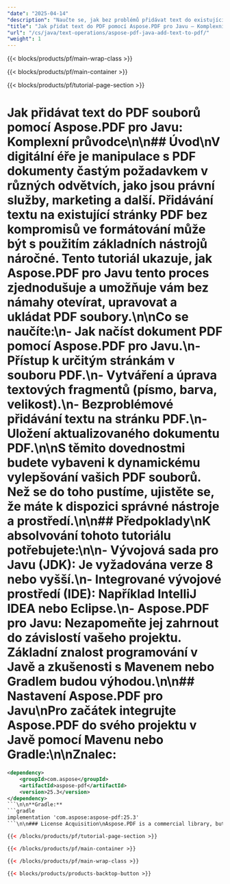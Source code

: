 ```yaml
---
"date": "2025-04-14"
"description": "Naučte se, jak bez problémů přidávat text do existujících PDF dokumentů pomocí Aspose.PDF pro Javu. Tato příručka se zabývá snadným načítáním, úpravami a ukládáním PDF souborů."
"title": "Jak přidat text do PDF pomocí Aspose.PDF pro Javu – Komplexní průvodce"
"url": "/cs/java/text-operations/aspose-pdf-java-add-text-to-pdf/"
"weight": 1
---
```


{{< blocks/products/pf/main-wrap-class >}}

{{< blocks/products/pf/main-container >}}

{{< blocks/products/pf/tutorial-page-section >}}
# Jak přidávat text do PDF souborů pomocí Aspose.PDF pro Javu: Komplexní průvodce\n\n## Úvod\nV digitální éře je manipulace s PDF dokumenty častým požadavkem v různých odvětvích, jako jsou právní služby, marketing a další. Přidávání textu na existující stránky PDF bez kompromisů ve formátování může být s použitím základních nástrojů náročné. Tento tutoriál ukazuje, jak Aspose.PDF pro Javu tento proces zjednodušuje a umožňuje vám bez námahy otevírat, upravovat a ukládat PDF soubory.\n\n**Co se naučíte:**\n- Jak načíst dokument PDF pomocí Aspose.PDF pro Javu.\n- Přístup k určitým stránkám v souboru PDF.\n- Vytváření a úprava textových fragmentů (písmo, barva, velikost).\n- Bezproblémové přidávání textu na stránku PDF.\n- Uložení aktualizovaného dokumentu PDF.\n\nS těmito dovednostmi budete vybaveni k dynamickému vylepšování vašich PDF souborů. Než se do toho pustíme, ujistěte se, že máte k dispozici správné nástroje a prostředí.\n\n## Předpoklady\nK absolvování tohoto tutoriálu potřebujete:\n\n- **Vývojová sada pro Javu (JDK):** Je vyžadována verze 8 nebo vyšší.\n- **Integrované vývojové prostředí (IDE):** Například IntelliJ IDEA nebo Eclipse.\n- **Aspose.PDF pro Javu:** Nezapomeňte jej zahrnout do závislostí vašeho projektu. Základní znalost programování v Javě a zkušenosti s Mavenem nebo Gradlem budou výhodou.\n\n## Nastavení Aspose.PDF pro Javu\nPro začátek integrujte Aspose.PDF do svého projektu v Javě pomocí Mavenu nebo Gradle:\n\n**Znalec:**
```xml
<dependency>
    <groupId>com.aspose</groupId>
    <artifactId>aspose-pdf</artifactId>
    <version>25.3</version>
</dependency>
```\n\n**Gradle:**
```gradle
implementation 'com.aspose:aspose-pdf:25.3'
```\n\n### License Acquisition\nAspose.PDF is a commercial library, but you can start with a free trial to evaluate its capabilities. Follow these steps:\n1. **Free Trial:** Download the library from [Aspose's release page](https://releases.aspose.com/pdf/java/) and use it without any limitations for 30 days.\n2. **Temporary License:** Apply for a temporary license if you want to test specific features or volumes of documents more extensively. Visit [this link](https://purchase.aspose.com/temporary-license/).\n3. **Purchase:** If satisfied with the trial, consider purchasing a license for uninterrupted use.\n\nOnce set up, initialize Aspose.PDF in your Java project by importing necessary classes and preparing your environment for PDF manipulation.\n\n## Implementation Guide\nThis guide is divided into sections, each focused on a specific feature of adding text to PDF pages using Aspose.PDF for Java.\n\n### Feature 1: Open and Load a PDF Document\n**Overview:** Loading an existing PDF document is the first step in any modification task. \n\n**Steps:**\n1. **Import the Document Class:**\n   ```java\n   import com.aspose.pdf.Document;\n   ```\n2. **Load the PDF File:** Replace `\"YOUR_DOCUMENT_DIRECTORY/input.pdf\"` with your file path.\n   ```java\n   String dataDir = \"YOUR_DOCUMENT_DIRECTORY/input.pdf\";\n   Document pdfDocument = new Document(dataDir);\n   ```\n   - `pdfDocument`: This object represents the entire PDF document, providing access to its pages and contents.\n\n### Feature 2: Access a Specific Page in a PDF Document\n**Overview:** Selecting the exact page you want to modify is crucial for targeted edits.\n\n**Steps:**\n1. **Import the Page Class:**\n   ```java\n   import com.aspose.pdf.Page;\n   ```\n2. **Access a Page:** Here, we access the first page.\n   ```java\n   Page pdfPage = pdfDocument.getPages().get_Item(1);\n   ```\n   - `pdfPage`: Represents a single page within the document.\n\n### Feature 3: Create and Configure Text Fragment\n**Overview:** Creating text fragments involves setting their position, font style, size, and color to match your desired output.\n\n**Steps:**\n1. **Import Required Classes:**\n   ```java\n   import com.aspose.pdf.TextFragment;\n   import com.aspose.pdf.Position;\n   import com.aspose.pdf.FontRepository;\n   import com.aspose.pdf.Color;\n   ```\n2. **Create and Configure Text Fragment:**\n   ```java\n   TextFragment textFragment = new TextFragment(\"main text\");\n   textFragment.setPosition(new Position(100, 600));\n   textFragment.getTextState().setFont(FontRepository.findFont(\"Verdana\"));\n   textFragment.getTextState().setFontSize(14);\n   textFragment.getTextState().setForegroundColor(Color.getBlue());\n   textFragment.getTextState().setBackgroundColor(Color.getGray());\n   ```\n   - **Position:** Sets where on the page your text appears.\n   - **Font Properties:** Customize appearance using font type, size, and colors.\n\n### Feature 4: Append Text Fragment to a PDF Page\n**Overview:** Appending text fragments involves adding the configured text to the selected page in your document.\n\n**Steps:**\n1. **Import TextBuilder Class:**\n   ```java\n   import com.aspose.pdf.TextBuilder;\n   ```\n2. **Append Text Fragment:**\n   ```java\n   TextBuilder textBuilder = new TextBuilder(pdfPage);\n   textBuilder.appendText(textFragment);\n   ```\n   - `textBuilder`: Facilitates the addition of text fragments to a specific page.\n\n### Feature 5: Save Updated PDF Document\n**Overview:** After making changes, save your document to preserve modifications.\n\n**Steps:**\n1. **Save the Document:** Replace `\"YOUR_OUTPUT_DIRECTORY/Text_Added.pdf\"` with your desired output path.\n   ```java\n   String outputDir = \"YOUR_OUTPUT_DIRECTORY/Text_Added.pdf\";\n   pdfDocument.save(outputDir);\n   ```\n\n## Practical Applications\nAspose.PDF for Java can be integrated into various real-world applications:\n1. **Automated Report Generation:** Add dynamic content to reports generated from data analysis.\n2. **Invoice Processing:** Insert specific invoice details automatically into predefined templates.\n3. **Customizable Catalogs:** Allow end-users to customize product catalogs with their information.\n4. **Form Filling Systems:** Automatically fill forms based on user input or database entries.\n\nIntegration possibilities extend to systems like CRM, ERP, and other document management solutions.\n\n## Performance Considerations\nWhen working with Aspose.PDF for Java:\n- **Optimize Resources:** Ensure you're using appropriate memory settings in your JVM, especially when dealing with large documents.\n- **Streamline Processes:** For bulk operations, consider processing PDFs asynchronously or in batches to enhance performance.\n- **Memory Management:** Dispose of unused objects and streams promptly to free resources.\n\n## Conclusion\nBy following this tutorial, you've learned how to use Aspose.PDF for Java to seamlessly add text to PDF pages. This capability can be extended to various applications, enhancing your productivity in document management tasks.\n\n**Next Steps:**\n- Explore other features like image insertion or page manipulation.\n- Experiment with different font styles and effects to enhance readability.\n\nReady to take it further? Try implementing this solution and see the difference in efficiency and flexibility!\n\n## FAQ Section\n1. **Q: Can I use Aspose.PDF for Java in a commercial project?\n   - A:** Yes, but you'll need to purchase a license after the trial period.\n2. **Q: How do I handle multi-page PDFs with Aspose.PDF?**\n   - A:** Access each page using `get_Item(index)` and repeat text appending as needed.\n3. **Q: Is there support for non-Latin characters?**\n   - A:** Yes, ensure your fonts support the required character sets.\n4. **Q: Can I modify PDFs that are password-protected?**\n   - A:** You can decrypt them using Aspose.PDF's built-in methods before editing.\n5. **Q: What if my text exceeds a page’s boundaries?**\n   - A:** Consider implementing logic to move the text to the next page or resize it.\n\n## Resources\nFor further exploration and support:\n- **Documentation:** [Aspose.PDF Java Documentation](https://reference.aspose.com/pdf/java/)\n- **Download:** [Aspose.PDF Releases](https://releases.aspose.com/pdf/java/)\n- **Purchase:** [Buy Aspose.PDF for Java](https://purchase.aspose.com/pricing/aspose-pdf-for-java)

{{< /blocks/products/pf/tutorial-page-section >}}

{{< /blocks/products/pf/main-container >}}

{{< /blocks/products/pf/main-wrap-class >}}

{{< blocks/products/products-backtop-button >}}